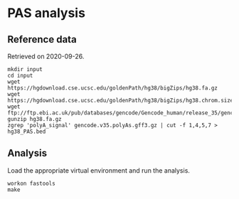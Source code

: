 PAS analysis
============

Reference data
--------------

Retrieved on 2020-09-26.

    mkdir input
    cd input
    wget https://hgdownload.cse.ucsc.edu/goldenPath/hg38/bigZips/hg38.fa.gz
    wget https://hgdownload.cse.ucsc.edu/goldenPath/hg38/bigZips/hg38.chrom.sizes
    wget ftp://ftp.ebi.ac.uk/pub/databases/gencode/Gencode_human/release_35/gencode.v35.polyAs.gff3.gz
    gunzip hg38.fa.gz
    zgrep 'polyA_signal' gencode.v35.polyAs.gff3.gz | cut -f 1,4,5,7 > hg38_PAS.bed

Analysis
--------

Load the appropriate virtual environment and run the analysis.

    workon fastools
    make
